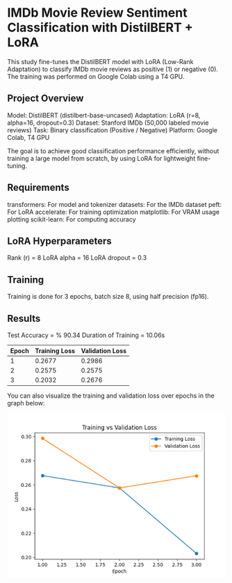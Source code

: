 # IMDb Movie Review Sentiment Classification with DistilBERT + LoRA

This study fine-tunes the DistilBERT model with LoRA (Low-Rank Adaptation) to classify IMDb movie reviews as positive (1) or negative (0). The training was performed on Google Colab using a T4 GPU.

## Project Overview

Model: DistilBERT (distilbert-base-uncased)
Adaptation: LoRA (r=8, alpha=16, dropout=0.3)
Dataset: Stanford IMDb (50,000 labeled movie reviews)
Task: Binary classification (Positive / Negative)
Platform: Google Colab, T4 GPU

The goal is to achieve good classification performance efficiently, without training a large model from scratch, by using LoRA for lightweight fine-tuning.

## Requirements

transformers: For model and tokenizer
datasets: For the IMDb dataset
peft: For LoRA
accelerate: For training optimization
matplotlib: For VRAM usage plotting
scikit-learn: For computing accuracy

## LoRA Hyperparameters 

Rank (r) = 8
LoRA alpha = 16
LoRA dropout = 0.3

## Training

Training is done for 3 epochs, batch size 8, using half precision (fp16).

## Results 

Test Accuracy = % 90.34
Duration of Training = 10.06s 


| Epoch | Training Loss | Validation Loss |
|-------|---------------|----------------|
| 1     | 0.2677        | 0.2986         |
| 2     | 0.2575        | 0.2575         |
| 3     | 0.2032        | 0.2676         |

You can also visualize the training and validation loss over epochs in the graph below:

![Training vs Validation Loss](loss_plot.png)



